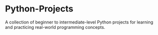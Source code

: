# Python-Projects
A collection of beginner to intermediate-level Python projects for learning and practicing real-world programming concepts. 
